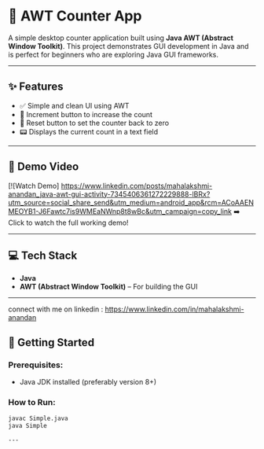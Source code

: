 
# 🧮 AWT Counter App

A simple desktop counter application built using **Java AWT (Abstract Window Toolkit)**. This project demonstrates GUI development in Java and is perfect for beginners who are exploring Java GUI frameworks.

---

## ✨ Features

- ✅ Simple and clean UI using AWT
- 🔢 Increment button to increase the count
- 🔁 Reset button to set the counter back to zero
- 📟 Displays the current count in a text field

---



## 🎥 Demo Video

[![Watch Demo] https://www.linkedin.com/posts/mahalakshmi-anandan_java-awt-gui-activity-7345406361272229888-lBRx?utm_source=social_share_send&utm_medium=android_app&rcm=ACoAAENMEOYB1-J6Fawtc7is9WMEaNWnp8t8wBc&utm_campaign=copy_link
➡️ Click to watch the full working demo!

---

## 💻 Tech Stack

- **Java**
- **AWT (Abstract Window Toolkit)** – For building the GUI

---
connect with me on linkedin : https://www.linkedin.com/in/mahalakshmi-anandan

## 🚀 Getting Started

### Prerequisites:
- Java JDK installed (preferably version 8+)

### How to Run:

```bash
javac Simple.java
java Simple

---

